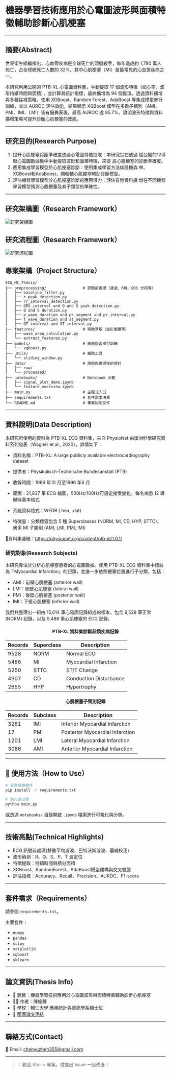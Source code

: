 # 機器學習技術應用於心電圖波形與面積特徵輔助診斷心肌梗塞
---
## 摘要(Abstract)

世界衛生組織指出，心血管疾病是全球死亡的頭號殺手，每年造成約 1,790 萬人死亡，占全球總死亡人數的 32%。其中心肌梗塞（MI）是最常見的心血管疾病之一。

本研究利用公開的 PTB-XL 心電圖資料集，手動提取 17 個波形特徵（如心率、波形持續時間與面積），並計算其統計指標，最終擴增為 94 個變項。透過資料擴增與多種採樣策略，使用 XGBoost、Random Forest、AdaBoost 等集成模型進行訓練，並以 AUROC 評估效能。結果顯示 XGBoost 模型在多數子類別（AMI、PMI、IMI、LMI）皆有優異表現，最高 AUROC 達 95.7%。證明波形特徵與資料擴增策略可提升診斷心肌梗塞的效能。

---
## 研究目的(Research Purpose)
1. 提升心肌梗塞診斷準確度透過心電圖特徵提取：本研究旨在透過
從公開的12導聯心電圖數據集中手動提取波形和面積特徵，來提
高心肌梗塞的診斷準確度。 
2. 應用集成學習模型於心肌梗塞診斷：使用集成學習方法如隨機森
林、XGBoost和AdaBoost，開發輔心肌梗塞輔助診斷模型。 
3. 評估機器學習模型於心肌梗塞診斷的應用潛力：評估有無資料擴
增在不同機器學習模型預測心肌梗塞及其子類型的準確性。 
---
## 研究架構圖（Research Framework）

![研究架構圖](image/research_framework.png)

## 研究流程圖（Research Framework）
![研究流程圖](image/research_process.png)

## 專案架構（Project Structure）

```
ECG_MI_Thesis/
├── preprocessing/                # 訊號前處理（濾波、R峰、QRS 分段等）
│   ├── baseline_filter.py
│   ├── r_peak_detection.py
│   ├── rr_interval_detection.py
│   ├── QRS_interval and Q and S peak detection.py
│   ├── Q and S duration.py
│   ├── p_wave_duration and pr_segment and pr_interval.py
│   ├── t_wave_duration and st_segment.py
│   ├── QT interval and ST interval.py
├── features/                     # 特徵萃取（波形面積等）
│   ├── wave_area_calculation.py
│   └── extract_features.py
├── models/                       # 機器學習模型訓練
│   └── xgboost.py
├── utils/                        # 輔助工具
│   └── sliding_window.py
├── data/                         # 原始與處理後的資料
│   ├── raw/
│   └── processed/
├── notebooks/                    # Notebook 示範
│   ├── signal_plot_demo.ipynb
│   └── feature_overview.ipynb
├── main.py                       # 主程式入口
├── requirements.txt              # 套件需求清單
└── README.md                     # 專案說明文件
```

---
## 資料說明(Data Description)

本研究所使用的資料為 PTB-XL ECG 資料集，來自 PhysioNet 由澳洲科學研究資料系列發表（Wagner et al., 2020），詳情如下：

- 資料名稱：PTB-XL: A large publicly available electrocardiography dataset

- 提供者：Physikalisch-Technische Bundesanstalt (PTB)

- 收錄時間：1989 年10 月至1996 年6 月

- 範圍：21,837 筆 ECG 繪圖，500Hz/100Hz可設定接受變化，每名病患 12 導聯時基本格式

- 系統資料格式：WFDB (.hea, .dat)

- 特徵量：分類標籤包含 5 種 Superclasses (NORM, MI, CD, HYP, STTC)、衆多 MI 子類別 (AMI, LMI, PMI, IMI)

🔗資料集連結：https://physionet.org/content/ptb-xl/1.0.1/

### 研究對象(Research Subjects)

本研究專注於分析心肌梗塞患者的心電圖數據。使用 PTB-XL ECG 資料集中標註為「Myocardial Infarction」的記錄，並進一步依照梗塞位置進行子分類，包括：

- AMI：前壁心肌梗塞 (anterior wall)
- LMI：側壁心肌梗塞 (lateral wall)
- PMI：後壁心肌梗塞 (posterior wall)
- IMI：下壁心肌梗塞 (inferior wall)

我們共整理出一組由 15,014 筆心電圖記錄組成的樣本，包含 9,528 筆正常 (NORM) 記錄，以及 5,486 筆心肌梗塞的 ECG 記錄。
<h4 align="center">PTB-XL 資料集診斷超類疾病記錄</h4>
<div align="center">
  <table>
    <thead>
      <tr>
        <th>Records</th>
        <th>Superclass</th>
        <th>Description</th>
      </tr>
    </thead>
    <tbody>
      <tr><td>9528</td><td>NORM</td><td>Normal ECG</td></tr>
      <tr><td>5486</td><td>MI</td><td>Myocardial Infarction</td></tr>
      <tr><td>5250</td><td>STTC</td><td>ST/T Change</td></tr>
      <tr><td>4907</td><td>CD</td><td>Conduction Disturbance</td></tr>
      <tr><td>2655</td><td>HYP</td><td>Hypertrophy</td></tr>
    </tbody>
  </table>
</div>

<h4 align="center">心肌梗塞子類別記錄</h4>

<div align="center">

<table>
  <thead>
    <tr>
      <th>Records</th>
      <th>Subclass</th>
      <th>Description</th>
    </tr>
  </thead>
  <tbody>
    <tr>
      <td>3281</td>
      <td>IMI</td>
      <td>Inferior Myocardial Infarction</td>
    </tr>
    <tr>
      <td>17</td>
      <td>PMI</td>
      <td>Posterior Myocardial Infarction</td>
    </tr>
    <tr>
      <td>1201</td>
      <td>LMI</td>
      <td>Lateral Myocardial Infarction</td>
    </tr>
    <tr>
      <td>3086</td>
      <td>AMI</td>
      <td>Anterior Myocardial Infarction</td>
    </tr>
  </tbody>
</table>

</div>

---

## 🧪 使用方法（How to Use）

```bash
# 安裝依賴套件
pip install -r requirements.txt

# 執行主流程
python main.py
```

或透過 `notebooks/` 目錄開啟 `.ipynb` 檔案進行可視化與分析。

---

## 技術亮點(Technical Highlights)

* ECG 訊號前處理(移動平均濾波、巴特沃斯濾波、基線校正)
* 波形偵測：R、Q、S、P、T 波定位
* 特徵提取：持續時間與積分面積
* XGBoost、RandomForest、AdaBoost模型建構與交叉驗證
* 評估指標：Accuracy、Recall、Precision、AUROC、F1-score


---
## 套件需求（Requirements）

請參閱 `requirements.txt`。

主要套件：

* `numpy`
* `pandas`
* `scipy`
* `matplotlib`
* `xgboost`
* `sklearn`

---

## 論文資訊(Thesis Info)

* 📘 題目：機器學習技術應用於心電圖波形與面積特徵輔助診斷心肌梗塞
* 🧑‍🎓 作者：陳榆臻
* 🏫 學校：輔仁大學 應用統計與資訊學系碩士班
* 📎 [國圖論文連結](https://ndltd.ncl.edu.tw/cgi-bin/gs32/gsweb.cgi?o=dnclcdr&s=id=%22112FJU00506013%22.&searchmode=basic)

---

## 聯絡方式(Contact)

📩 Email: [chenyuzhen355@gmail.com](mailto:chenyuzhen355@gmail.com)

---

> 💡 歡迎 Star ⭐ 專案，或提出 Issue 一起改進！
